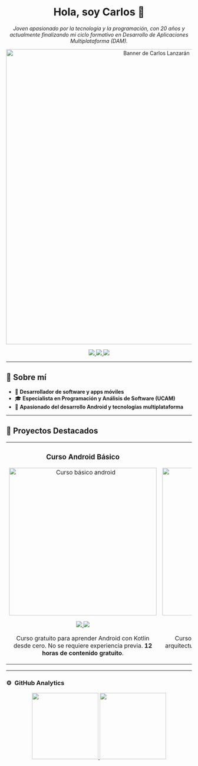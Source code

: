 <div align="center">
  <h1 align="center">Hola, soy Carlos 👋</h1>
  <p>
    <i>Joven apasionado por la tecnología y la programación, con 20 años y actualmente finalizando mi ciclo formativo en Desarrollo de Aplicaciones Multiplataforma (DAM).</i>
  </p>
  <img src="https://imgur.com/W3FfbZc.png" width="800" alt="Banner de Carlos Lanzarán">
</div>




<!-- Redes Sociales -->
<p align="center">
  <a href="https://www.linkedin.com/in/carlos-lanzar%C3%A1n-romero-7aa962338/" target="_blank">
    <img src="https://img.shields.io/badge/LinkedIn-0077B5?style=for-the-badge&logo=linkedin&logoColor=white">
  </a>
  <a href="https://github.com/CarlosLanzaran" target="_blank">
    <img src="https://img.shields.io/badge/GitHub-181717?style=for-the-badge&logo=github&logoColor=white">
  </a>
  <a href="clanzaran@gmail.com">
    <img src="https://img.shields.io/badge/Email-D14836?style=for-the-badge&logo=gmail&logoColor=white">
  </a>
</p>

---

## 📌 Sobre mí

- 🚀 **Desarrollador de software y apps móviles**  
- 🎓 **Especialista en Programación y Análisis de Software (UCAM)**  
- 📱 **Apasionado del desarrollo Android y tecnologías multiplataforma**  
---

## 🚀 Proyectos Destacados

<table>
<tr>
<td width="50%">
<h3 align="center">Curso Android Básico</h3>
<div align="center">
<a href="https://github.com/TU_GITHUB/Android-Basico" target="_blank"><img src="https://i.imgur.com/Jji0CIE.jpg" width="400" alt="Curso básico android"></a>
<p>
<a href="https://github.com/TU_GITHUB/Android-Basico" target="_blank">
<img src="https://img.shields.io/badge/CÓDIGO-ff9?style=for-the-badge&logo=github&logoColor=black">
</a>
<a href="https://youtu.be/ENLACE_VIDEO" target="_blank">
<img src="https://img.shields.io/badge/-Youtube-green?style=for-the-badge&color=fbfc40">
</a>
</p>
<p>Curso gratuito para aprender Android con Kotlin desde cero. No se requiere experiencia previa. <strong>12 horas de contenido gratuito</strong>.</p>
</div>                                                                                      
</td>

<td width="50%">
<h3 align="center">Arquitectura MVVM</h3>
<div align="center">                                       
<a href="https://github.com/TU_GITHUB/MVVM-Architecture" target="_blank"><img src="https://i.imgur.com/7uCBigG.jpg" width="400" alt="Curso arquitectura MVVM"></a>
<p>
<a href="https://github.com/TU_GITHUB/MVVM-Architecture" target="_blank">
<img src="https://img.shields.io/badge/C%C3%93DIGO-80ffaa?style=for-the-badge&logo=github&logoColor=black">
</a>
<a href="https://youtu.be/ENLACE_VIDEO" target="_blank">
<img src="https://img.shields.io/badge/-Youtube-green?style=for-the-badge&color=3fFD7f">
</a>
</p>
<p>Curso completo sobre la implementación de arquitecturas robustas en Android usando MVVM y Clean Architecture.</p>
</div>                                                             
</td>  
</tr>
</table>

---

### ⚙️ &nbsp;GitHub Analytics

<p align="center">
<a href="https://github.com/CarlosLanzaran">
  <img height="180em" src="https://github-readme-stats-eight-theta.vercel.app/api?username=CarlosLanzaran&show_icons=true&theme=algolia&include_all_commits=true&count_private=true"/>
  <img height="180em" src="https://github-readme-stats-eight-theta.vercel.app/api/top-langs/?username=CarlosLanzaran&layout=compact&langs_count=8&theme=algolia"/>
</a>
</p>
